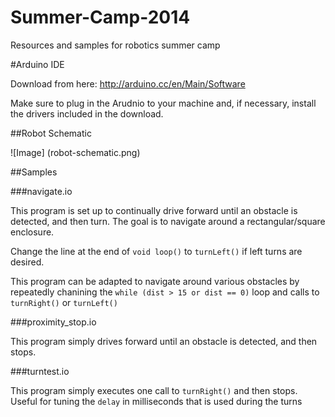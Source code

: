 Summer-Camp-2014
================

Resources and samples for robotics summer camp


#Arduino IDE

Download from here:
http://arduino.cc/en/Main/Software

Make sure to plug in the Arudnio to your machine and, if necessary, install the drivers included in the download.

##Robot Schematic

![Image] (robot-schematic.png)

##Samples

###navigate.io

This program is set up to continually drive forward until an obstacle is detected, and then turn.
The goal is to navigate around a rectangular/square enclosure.  

Change the line at the end of ````void loop()```` to ````turnLeft()```` if left turns are desired.

This program can be adapted to navigate around various obstacles by repeatedly chanining the ```while (dist > 15 or dist == 0)``` loop and calls to ````turnRight()```` or ````turnLeft()````

###proximity_stop.io

This program simply drives forward until an obstacle is detected, and then stops.  

###turntest.io

This program simply executes one call to ````turnRight()```` and then stops.  Useful for tuning the ````delay```` in milliseconds that is used during the turns
